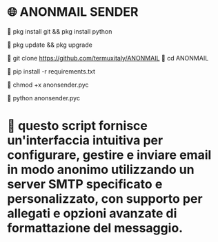 # 🌐 ANONMAIL SENDER
🔲 pkg install git && pkg install python

🔲 pkg update && pkg upgrade

🔲 git clone https://github.com/termuxitaly/ANONMAIL
🔲 cd ANONMAIL

🔲 pip install -r requirements.txt

🔲 chmod +x anonsender.pyc

🔲 python anonsender.pyc

# 🥷 questo script fornisce un'interfaccia intuitiva per configurare, gestire e inviare email in modo anonimo utilizzando un server SMTP specificato e personalizzato, con supporto per allegati e opzioni avanzate di formattazione del messaggio.
